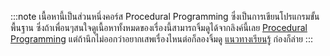 :::note
เนื้อหานี้เป็นส่วนหนึ่งคอร์ส <Green>Procedural Programming</Green> ซึ่งเป็นการเขียนโปรแกรมขั้นพื้นฐาน ซึ่งถ้าเพื่อนๆสนใจดูเนื้อหาทั้งหมดของเรื่องนี้สามารถจิ้มดูได้จากลิงค์นี้เลย [Procedural Programming](/docs/category/procedural-programming) แต่ถ้านึกไม่ออกว่าอยากเสพเรื่องไหนต่อก็ลองจิ้มดู [แนวทางเรียนรู้](/docs/code/roadmap) ก่องก็ล่าย
:::